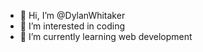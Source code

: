 - 👋 Hi, I’m @DylanWhitaker
- 👀 I’m interested in coding
- 🌱 I’m currently learning web development

<!---
DylanWhitaker/DylanWhitaker is a ✨ special ✨ repository because its `README.md` (this file) appears on your GitHub profile.
You can click the Preview link to take a look at your changes.
--->
